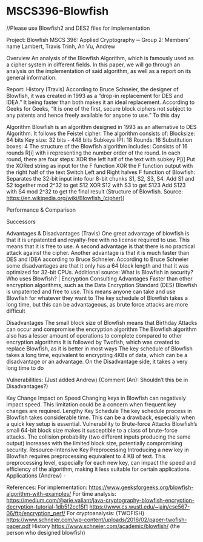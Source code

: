 # MSCS396-Blowfish
 //Please use Blowfish2 and DES2 files for implementation

Project: Blowfish
MSCS 396: Applied Cryptography
─
Group 2: Members’ name
Lambert, Travis
Trinh, An
Vu, Andrew

Overview
An analysis of the Blowfish Algorithm, which is famously used as a cipher system in different fields. In this paper, we will go through an analysis on the implementation of said algorithm, as well as a report on its general information.

Report:
History (Travis)
  According to Bruce Schneier, the designer of Blowfish, it was created in 1993 as a “drop-in replacement for DES and IDEA.”  It being faster than both makes it an ideal replacement.  According to Geeks for Geeks, “It is one of the first, secure block ciphers not subject to any patents and hence freely available for anyone to use.”  To       this   day 

Algorithm
  Blowfish is an algorithm designed in 1993 as an alternative to DES Algorithm. It follows the Feistel cipher. The algorithm consists of:
  Blocksize: 64 bits
  Key size: 32 bits - 448 bits
  Subkeys (P): 18
  Rounds: 16
  Substitution boxes: 4
  	The structure of the Blowfish algorithm includes:
  Consists of 16 rounds R[i] with i representing the number order of the round.
    In each round, there are four steps:
      XOR the left half of the text with subkey P[i]
      Put the XORed string as input for the F function
      XOR the F function output with the right half of the text
      Switch Left and Right halves
    F function of Blowfish:
      Separates the 32-bit input into four 8-bit chunks S1, S2, S3, S4.
      Add S1 and S2 together mod 2^32 to get S12
      XOR S12 with S3 to get S123
      Add S123 with S4 mod 2^32 to get the final result
(Structure of Blowfish. Source: https://en.wikipedia.org/wiki/Blowfish_(cipher))

Performance & Comparison


Successors


Advantages & Disadvantages (Travis)
One great advantage of blowfish is that it is unpatented and royalty-free with no license required to use.  This means that it is free to use.  A second advantage is that there is no practical attack against the cipher.  Another advantage is that it is much faster than DES and IDEA according to Bruce Schneier.
	According to Bruce Schneier some disadvantages are that it only has a 64 block length and that it was optimized for 32-bit CPUs.
Additional source: What is Blowfish in security? Who uses Blowfish? | Encryption Consulting
Advantages
Faster than other encryption algorithms, such as the Data Encryption Standard (DES)
Blowfish is unpatented and free to use. This means anyone can take and use Blowfish for whatever they want to
The key schedule of Blowfish takes a long time, but this can be advantageous, as brute force attacks are more difficult

Disadvantages
The small block size of Blowfish means that Birthday Attacks can occur and compromise the encryption algorithm
The Blowfish algorithm also has a lesser amount of operations to complete compared to other encryption algorithms
It is followed by Twofish, which was created to replace Blowfish, as it is better in most ways
The key schedule of Blowfish takes a long time, equivalent to encrypting 4KBs of data, which can be a disadvantage or an advantage. On the Disadvantage side, it takes a very long time to do

Vulnerabilities: (Just added Andrew) (Comment (An): Shouldn’t this be in Disadvantages?)

Key Change Impact on Speed
Changing keys in Blowfish can negatively impact speed. This limitation could be a concern when frequent key changes are required.
Lengthy Key Schedule
The key schedule process in Blowfish takes considerable time. This can be a drawback, especially when a quick key setup is essential.
Vulnerability to Brute-force Attacks
Blowfish’s small 64-bit block size makes it susceptible to a class of brute-force attacks. The collision probability (two different inputs producing the same output) increases with the limited block size, potentially compromising security.
Resource-Intensive Key Preprocessing
Introducing a new key in Blowfish requires preprocessing equivalent to 4 KB of text. This preprocessing level, especially for each new key, can impact the speed and efficiency of the algorithm, making it less suitable for certain applications.
Applications (Andrew) - 

References:
For implementation: https://www.geeksforgeeks.org/blowfish-algorithm-with-examples/
For time analysis: https://medium.com/@arie.valiant/java-cryptography-blowfish-encryption-decryption-tutorial-1db5f2cc15f1
https://www.cs.wustl.edu/~jain/cse567-06/ftp/encryption_perf/
For cryptoanalysis:
(TWOFISH) https://www.schneier.com/wp-content/uploads/2016/02/paper-twofish-paper.pdf
History
https://www.schneier.com/academic/blowfish/ (the person who designed blowfish)

